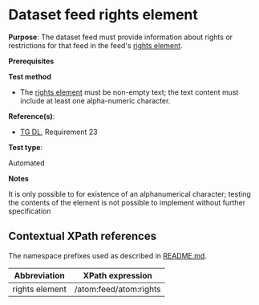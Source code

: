 # Dataset feed rights element

**Purpose**: The dataset feed must provide information about rights or restrictions for that feed in the feed's [rights element](#rightselement).

**Prerequisites**

**Test method**

* The [rights element](#rightselement) must be non-empty text; the text content must include at least one alpha-numeric character.

**Reference(s)**:

* [TG DL](./README.md#ref_TG_DL), Requirement 23

**Test type**:

Automated

**Notes**

It is only possible to for existence of an alphanumerical character; testing the contents of the element is not possible to implement without further specification

## Contextual XPath references

The namespace prefixes used as described in [README.md](./README.md#namespaces).

Abbreviation                                               |  XPath expression
---------------------------------------------------------- | -------------------------------------------------------------------------
rights element <a name="rightselement"></a> | /atom:feed/atom:rights
